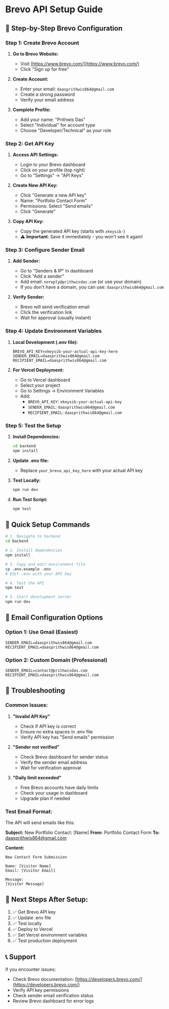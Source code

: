 # Brevo API Setup Guide

## 🚀 Step-by-Step Brevo Configuration

### Step 1: Create Brevo Account

1. **Go to Brevo Website:**
   - Visit [https://www.brevo.com/](https://www.brevo.com/)
   - Click "Sign up for free"

2. **Create Account:**
   - Enter your email: `daasprithwis864@gmail.com`
   - Create a strong password
   - Verify your email address

3. **Complete Profile:**
   - Add your name: "Prithwis Das"
   - Select "Individual" for account type
   - Choose "Developer/Technical" as your role

### Step 2: Get API Key

1. **Access API Settings:**
   - Login to your Brevo dashboard
   - Click on your profile (top right)
   - Go to "Settings" → "API Keys"

2. **Create New API Key:**
   - Click "Generate a new API key"
   - Name: "Portfolio Contact Form"
   - Permissions: Select "Send emails"
   - Click "Generate"

3. **Copy API Key:**
   - Copy the generated API key (starts with `xkeysib-`)
   - ⚠️ **Important**: Save it immediately - you won't see it again!

### Step 3: Configure Sender Email

1. **Add Sender:**
   - Go to "Senders & IP" in dashboard
   - Click "Add a sender"
   - Add email: `noreply@prithwisdas.com` (or use your domain)
   - If you don't have a domain, you can use: `daasprithwis864@gmail.com`

2. **Verify Sender:**
   - Brevo will send verification email
   - Click the verification link
   - Wait for approval (usually instant)

### Step 4: Update Environment Variables

1. **Local Development (.env file):**
   ```env
   BREVO_API_KEY=xkeysib-your-actual-api-key-here
   SENDER_EMAIL=daasprithwis864@gmail.com
   RECIPIENT_EMAIL=daasprithwis864@gmail.com
   ```

2. **For Vercel Deployment:**
   - Go to Vercel dashboard
   - Select your project
   - Go to Settings → Environment Variables
   - Add:
     - `BREVO_API_KEY`: `xkeysib-your-actual-api-key`
     - `SENDER_EMAIL`: `daasprithwis864@gmail.com`
     - `RECIPIENT_EMAIL`: `daasprithwis864@gmail.com`

### Step 5: Test the Setup

1. **Install Dependencies:**
   ```bash
   cd backend
   npm install
   ```

2. **Update .env file:**
   - Replace `your_brevo_api_key_here` with your actual API key

3. **Test Locally:**
   ```bash
   npm run dev
   ```

4. **Run Test Script:**
   ```bash
   npm test
   ```

## 🔧 Quick Setup Commands

```bash
# 1. Navigate to backend
cd backend

# 2. Install dependencies
npm install

# 3. Copy and edit environment file
cp .env.example .env
# Edit .env with your API key

# 4. Test the API
npm test

# 5. Start development server
npm run dev
```

## 📧 Email Configuration Options

### Option 1: Use Gmail (Easiest)
```env
SENDER_EMAIL=daasprithwis864@gmail.com
RECIPIENT_EMAIL=daasprithwis864@gmail.com
```

### Option 2: Custom Domain (Professional)
```env
SENDER_EMAIL=contact@prithwisdas.com
RECIPIENT_EMAIL=daasprithwis864@gmail.com
```

## 🚨 Troubleshooting

### Common Issues:

1. **"Invalid API Key"**
   - Check if API key is correct
   - Ensure no extra spaces in .env file
   - Verify API key has "Send emails" permission

2. **"Sender not verified"**
   - Check Brevo dashboard for sender status
   - Verify the sender email address
   - Wait for verification approval

3. **"Daily limit exceeded"**
   - Free Brevo accounts have daily limits
   - Check your usage in dashboard
   - Upgrade plan if needed

### Test Email Format:
The API will send emails like this:

**Subject:** New Portfolio Contact: [Name]
**From:** Portfolio Contact Form <your-sender-email>
**To:** daasprithwis864@gmail.com

**Content:**
```
New Contact Form Submission

Name: [Visitor Name]
Email: [Visitor Email]

Message:
[Visitor Message]
```

## 🎯 Next Steps After Setup:

1. ✅ Get Brevo API key
2. ✅ Update .env file
3. ✅ Test locally
4. ✅ Deploy to Vercel
5. ✅ Set Vercel environment variables
6. ✅ Test production deployment

## 📞 Support

If you encounter issues:
- Check Brevo documentation: [https://developers.brevo.com/](https://developers.brevo.com/)
- Verify API key permissions
- Check sender email verification status
- Review Brevo dashboard for error logs